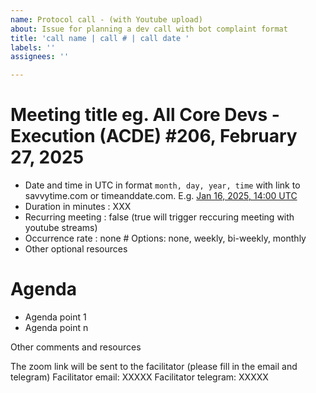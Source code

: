 ```yaml
---
name: Protocol call - (with Youtube upload)
about: Issue for planning a dev call with bot complaint format 
title: 'call name | call # | call date '
labels: ''
assignees: ''

---
```


# Meeting title eg. All Core Devs - Execution (ACDE) #206, February 27, 2025

- Date and time in UTC in format `month, day, year, time` with link to savvytime.com or timeanddate.com. E.g. [Jan 16, 2025, 14:00 UTC](https://savvytime.com/converter/utc/jan-16-2025/2pm)
- Duration in minutes : XXX
- Recurring meeting : false (true will trigger reccuring meeting with youtube streams)
- Occurrence rate : none # Options: none, weekly, bi-weekly, monthly
- Other optional resources 

# Agenda 

- Agenda point 1 
- Agenda point n 

Other comments and resources

The zoom link will be sent to the facilitator (please fill in the email and telegram)
Facilitator email: XXXXX
Facilitator telegram: XXXXX